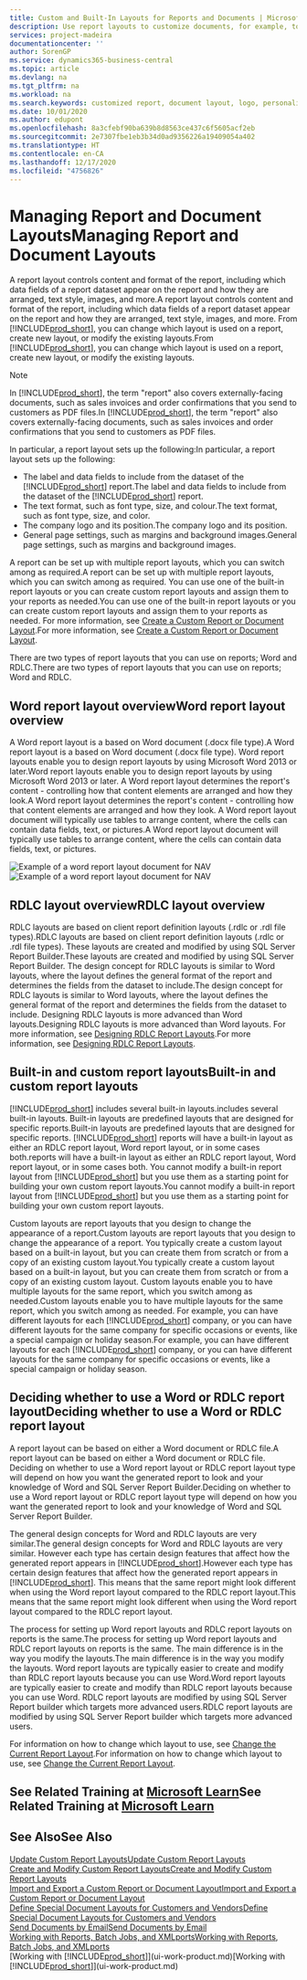 ```yaml
---
title: Custom and Built-In Layouts for Reports and Documents | Microsoft Docs
description: Use report layouts to customize documents, for example, to personalize the font, logo, or page settings of PDF files you send to customers.
services: project-madeira
documentationcenter: ''
author: SorenGP
ms.service: dynamics365-business-central
ms.topic: article
ms.devlang: na
ms.tgt_pltfrm: na
ms.workload: na
ms.search.keywords: customized report, document layout, logo, personalize
ms.date: 10/01/2020
ms.author: edupont
ms.openlocfilehash: 8a3cfebf90ba639b8d8563ce437c6f5605acf2eb
ms.sourcegitcommit: 2e7307fbe1eb3b34d0ad9356226a19409054a402
ms.translationtype: HT
ms.contentlocale: en-CA
ms.lasthandoff: 12/17/2020
ms.locfileid: "4756826"
---
```

# <a name="managing-report-and-document-layouts"></a><span data-ttu-id="8a1cb-103">Managing Report and Document Layouts</span><span class="sxs-lookup"><span data-stu-id="8a1cb-103">Managing Report and Document Layouts</span></span>
<span data-ttu-id="8a1cb-104">A report layout controls content and format of the report, including which data fields of a report dataset appear on the report and how they are arranged, text style, images, and more.</span><span class="sxs-lookup"><span data-stu-id="8a1cb-104">A report layout controls content and format of the report, including which data fields of a report dataset appear on the report and how they are arranged, text style, images, and more.</span></span> <span data-ttu-id="8a1cb-105">From [!INCLUDE[prod_short](includes/prod_short.md)], you can change which layout is used on a report, create new layout, or modify the existing layouts.</span><span class="sxs-lookup"><span data-stu-id="8a1cb-105">From [!INCLUDE[prod_short](includes/prod_short.md)], you can change which layout is used on a report, create new layout, or modify the existing layouts.</span></span>

> [!NOTE]  
>   <span data-ttu-id="8a1cb-106">In [!INCLUDE[prod_short](includes/prod_short.md)], the term "report" also covers externally-facing documents, such as sales invoices and order confirmations that you send to customers as PDF files.</span><span class="sxs-lookup"><span data-stu-id="8a1cb-106">In [!INCLUDE[prod_short](includes/prod_short.md)], the term "report" also covers externally-facing documents, such as sales invoices and order confirmations that you send to customers as PDF files.</span></span>

<span data-ttu-id="8a1cb-107">In particular, a report layout sets up the following:</span><span class="sxs-lookup"><span data-stu-id="8a1cb-107">In particular, a report layout sets up the following:</span></span>

* <span data-ttu-id="8a1cb-108">The label and data fields to include from the dataset of the [!INCLUDE[prod_short](includes/prod_short.md)] report.</span><span class="sxs-lookup"><span data-stu-id="8a1cb-108">The label and data fields to include from the dataset of the [!INCLUDE[prod_short](includes/prod_short.md)] report.</span></span>
* <span data-ttu-id="8a1cb-109">The text format, such as font type, size, and colour.</span><span class="sxs-lookup"><span data-stu-id="8a1cb-109">The text format, such as font type, size, and color.</span></span>
* <span data-ttu-id="8a1cb-110">The company logo and its position.</span><span class="sxs-lookup"><span data-stu-id="8a1cb-110">The company logo and its position.</span></span>
* <span data-ttu-id="8a1cb-111">General page settings, such as margins and background images.</span><span class="sxs-lookup"><span data-stu-id="8a1cb-111">General page settings, such as margins and background images.</span></span>

<span data-ttu-id="8a1cb-112">A report can be set up with multiple report layouts, which you can switch among as required.</span><span class="sxs-lookup"><span data-stu-id="8a1cb-112">A report can be set up with multiple report layouts, which you can switch among as required.</span></span> <span data-ttu-id="8a1cb-113">You can use one of the built-in report layouts or you can create custom report layouts and assign them to your reports as needed.</span><span class="sxs-lookup"><span data-stu-id="8a1cb-113">You can use one of the built-in report layouts or you can create custom report layouts and assign them to your reports as needed.</span></span> <span data-ttu-id="8a1cb-114">For more information, see [Create a Custom Report or Document Layout](ui-how-create-custom-report-layout.md).</span><span class="sxs-lookup"><span data-stu-id="8a1cb-114">For more information, see [Create a Custom Report or Document Layout](ui-how-create-custom-report-layout.md).</span></span>

<span data-ttu-id="8a1cb-115">There are two types of report layouts that you can use on reports; Word and RDLC.</span><span class="sxs-lookup"><span data-stu-id="8a1cb-115">There are two types of report layouts that you can use on reports; Word and RDLC.</span></span>

## <a name="word-report-layout-overview"></a><span data-ttu-id="8a1cb-116">Word report layout overview</span><span class="sxs-lookup"><span data-stu-id="8a1cb-116">Word report layout overview</span></span>
<span data-ttu-id="8a1cb-117">A Word report layout is a based on Word document (.docx file type).</span><span class="sxs-lookup"><span data-stu-id="8a1cb-117">A Word report layout is a based on Word document (.docx file type).</span></span> <span data-ttu-id="8a1cb-118">Word report layouts enable you to design report layouts by using Microsoft Word 2013 or later.</span><span class="sxs-lookup"><span data-stu-id="8a1cb-118">Word report layouts enable you to design report layouts by using Microsoft Word 2013 or later.</span></span> <span data-ttu-id="8a1cb-119">A Word report layout determines the report's content - controlling how that content elements are arranged and how they look.</span><span class="sxs-lookup"><span data-stu-id="8a1cb-119">A Word report layout determines the report's content - controlling how that content elements are arranged and how they look.</span></span> <span data-ttu-id="8a1cb-120">A Word report layout document will typically use tables to arrange content, where the cells can contain data fields, text, or pictures.</span><span class="sxs-lookup"><span data-stu-id="8a1cb-120">A Word report layout document will typically use tables to arrange content, where the cells can contain data fields, text, or pictures.</span></span>

 <span data-ttu-id="8a1cb-121">![Example of a word report layout document for NAV](media/nav_wordreportlayout_edit_in_word_example.png "NAV_WordReportLayout_Edit_In_Word_Example")</span><span class="sxs-lookup"><span data-stu-id="8a1cb-121">![Example of a word report layout document for NAV](media/nav_wordreportlayout_edit_in_word_example.png "NAV_WordReportLayout_Edit_In_Word_Example")</span></span>  

## <a name="rdlc-layout-overview"></a><span data-ttu-id="8a1cb-122">RDLC layout overview</span><span class="sxs-lookup"><span data-stu-id="8a1cb-122">RDLC layout overview</span></span>
<span data-ttu-id="8a1cb-123">RDLC layouts are based on client report definition layouts (.rdlc or .rdl file types).</span><span class="sxs-lookup"><span data-stu-id="8a1cb-123">RDLC layouts are based on client report definition layouts (.rdlc or .rdl file types).</span></span> <span data-ttu-id="8a1cb-124">These layouts are created and modified by using SQL Server Report Builder.</span><span class="sxs-lookup"><span data-stu-id="8a1cb-124">These layouts are created and modified by using SQL Server Report Builder.</span></span> <span data-ttu-id="8a1cb-125">The design concept for RDLC layouts is similar to Word layouts, where the layout defines the general format of the report and determines the fields from the dataset to include.</span><span class="sxs-lookup"><span data-stu-id="8a1cb-125">The design concept for RDLC layouts is similar to Word layouts, where the layout defines the general format of the report and determines the fields from the dataset to include.</span></span> <span data-ttu-id="8a1cb-126">Designing RDLC layouts is more advanced than Word layouts.</span><span class="sxs-lookup"><span data-stu-id="8a1cb-126">Designing RDLC layouts is more advanced than Word layouts.</span></span> <span data-ttu-id="8a1cb-127">For more information, see [Designing RDLC Report Layouts](/dynamics-nav/Designing-RDLC-Report-Layouts).</span><span class="sxs-lookup"><span data-stu-id="8a1cb-127">For more information, see [Designing RDLC Report Layouts](/dynamics-nav/Designing-RDLC-Report-Layouts).</span></span>

## <a name="built-in-and-custom-report-layouts"></a><span data-ttu-id="8a1cb-128">Built-in and custom report layouts</span><span class="sxs-lookup"><span data-stu-id="8a1cb-128">Built-in and custom report layouts</span></span>
[!INCLUDE[prod_short](includes/prod_short.md)] <span data-ttu-id="8a1cb-129">includes several built-in layouts.</span><span class="sxs-lookup"><span data-stu-id="8a1cb-129">includes several built-in layouts.</span></span> <span data-ttu-id="8a1cb-130">Built-in layouts are predefined layouts that are designed for specific reports.</span><span class="sxs-lookup"><span data-stu-id="8a1cb-130">Built-in layouts are predefined layouts that are designed for specific reports.</span></span> [!INCLUDE[prod_short](includes/prod_short.md)] <span data-ttu-id="8a1cb-131">reports will have a built-in layout as either an RDLC report layout, Word report layout, or in some cases both.</span><span class="sxs-lookup"><span data-stu-id="8a1cb-131">reports will have a built-in layout as either an RDLC report layout, Word report layout, or in some cases both.</span></span> <span data-ttu-id="8a1cb-132">You cannot modify a built-in report layout from [!INCLUDE[prod_short](includes/prod_short.md)] but you use them as a starting point for building your own custom report layouts.</span><span class="sxs-lookup"><span data-stu-id="8a1cb-132">You cannot modify a built-in report layout from [!INCLUDE[prod_short](includes/prod_short.md)] but you use them as a starting point for building your own custom report layouts.</span></span>

<span data-ttu-id="8a1cb-133">Custom layouts are report layouts that you design to change the appearance of a report.</span><span class="sxs-lookup"><span data-stu-id="8a1cb-133">Custom layouts are report layouts that you design to change the appearance of a report.</span></span> <span data-ttu-id="8a1cb-134">You typically create a custom layout based on a built-in layout, but you can create them from scratch or from a copy of an existing custom layout.</span><span class="sxs-lookup"><span data-stu-id="8a1cb-134">You typically create a custom layout based on a built-in layout, but you can create them from scratch or from a copy of an existing custom layout.</span></span> <span data-ttu-id="8a1cb-135">Custom layouts enable you to have multiple layouts for the same report, which you switch among as needed.</span><span class="sxs-lookup"><span data-stu-id="8a1cb-135">Custom layouts enable you to have multiple layouts for the same report, which you switch among as needed.</span></span> <span data-ttu-id="8a1cb-136">For example, you can have different layouts for each [!INCLUDE[prod_short](includes/prod_short.md)] company, or you can have different layouts for the same company for specific occasions or events, like a special campaign or holiday season.</span><span class="sxs-lookup"><span data-stu-id="8a1cb-136">For example, you can have different layouts for each [!INCLUDE[prod_short](includes/prod_short.md)] company, or you can have different layouts for the same company for specific occasions or events, like a special campaign or holiday season.</span></span>

## <a name="deciding-whether-to-use-a-word-or-rdlc-report-layout"></a><span data-ttu-id="8a1cb-137">Deciding whether to use a Word or RDLC report layout</span><span class="sxs-lookup"><span data-stu-id="8a1cb-137">Deciding whether to use a Word or RDLC report layout</span></span>
<span data-ttu-id="8a1cb-138">A report layout can be based on either a Word document or RDLC file.</span><span class="sxs-lookup"><span data-stu-id="8a1cb-138">A report layout can be based on either a Word document or RDLC file.</span></span> <span data-ttu-id="8a1cb-139">Deciding on whether to use a Word report layout or RDLC report layout type will depend on how you want the generated report to look and your knowledge of Word and SQL Server Report Builder.</span><span class="sxs-lookup"><span data-stu-id="8a1cb-139">Deciding on whether to use a Word report layout or RDLC report layout type will depend on how you want the generated report to look and your knowledge of Word and SQL Server Report Builder.</span></span>

<span data-ttu-id="8a1cb-140">The general design concepts for Word and RDLC layouts are very similar.</span><span class="sxs-lookup"><span data-stu-id="8a1cb-140">The general design concepts for Word and RDLC layouts are very similar.</span></span> <span data-ttu-id="8a1cb-141">However each type has certain design features that affect how the generated report appears in [!INCLUDE[prod_short](includes/prod_short.md)].</span><span class="sxs-lookup"><span data-stu-id="8a1cb-141">However each type has certain design features that affect how the generated report appears in [!INCLUDE[prod_short](includes/prod_short.md)].</span></span> <span data-ttu-id="8a1cb-142">This means that the same report might look different when using the Word report layout compared to the RDLC report layout.</span><span class="sxs-lookup"><span data-stu-id="8a1cb-142">This means that the same report might look different when using the Word report layout compared to the RDLC report layout.</span></span>

<span data-ttu-id="8a1cb-143">The process for setting up Word report layouts and RDLC report layouts on reports is the same.</span><span class="sxs-lookup"><span data-stu-id="8a1cb-143">The process for setting up Word report layouts and RDLC report layouts on reports is the same.</span></span> <span data-ttu-id="8a1cb-144">The main difference is in the way you modify the layouts.</span><span class="sxs-lookup"><span data-stu-id="8a1cb-144">The main difference is in the way you modify the layouts.</span></span> <span data-ttu-id="8a1cb-145">Word report layouts are typically easier to create and modify than RDLC report layouts because you can use Word.</span><span class="sxs-lookup"><span data-stu-id="8a1cb-145">Word report layouts are typically easier to create and modify than RDLC report layouts because you can use Word.</span></span> <span data-ttu-id="8a1cb-146">RDLC report layouts are modified by using SQL Server Report builder which targets more advanced users.</span><span class="sxs-lookup"><span data-stu-id="8a1cb-146">RDLC report layouts are modified by using SQL Server Report builder which targets more advanced users.</span></span>

<span data-ttu-id="8a1cb-147">For information on how to change which layout to use, see [Change the Current Report Layout](ui-how-change-layout-currently-used-report.md).</span><span class="sxs-lookup"><span data-stu-id="8a1cb-147">For information on how to change which layout to use, see [Change the Current Report Layout](ui-how-change-layout-currently-used-report.md).</span></span>

## <a name="see-related-training-at-microsoft-learn"></a><span data-ttu-id="8a1cb-148">See Related Training at [Microsoft Learn](/learn/modules/change-documents-dynamics-365-business-central/index)</span><span class="sxs-lookup"><span data-stu-id="8a1cb-148">See Related Training at [Microsoft Learn](/learn/modules/change-documents-dynamics-365-business-central/index)</span></span>

## <a name="see-also"></a><span data-ttu-id="8a1cb-149">See Also</span><span class="sxs-lookup"><span data-stu-id="8a1cb-149">See Also</span></span>
[<span data-ttu-id="8a1cb-150">Update Custom Report Layouts</span><span class="sxs-lookup"><span data-stu-id="8a1cb-150">Update Custom Report Layouts</span></span>](ui-update-report-layouts.md)  
[<span data-ttu-id="8a1cb-151">Create and Modify Custom Report Layouts</span><span class="sxs-lookup"><span data-stu-id="8a1cb-151">Create and Modify Custom Report Layouts</span></span>](ui-how-create-custom-report-layout.md)  
[<span data-ttu-id="8a1cb-152">Import and Export a Custom Report or Document Layout</span><span class="sxs-lookup"><span data-stu-id="8a1cb-152">Import and Export a Custom Report or Document Layout</span></span>](ui-how-import-and-export-report-layout.md)  
[<span data-ttu-id="8a1cb-153">Define Special Document Layouts for Customers and Vendors</span><span class="sxs-lookup"><span data-stu-id="8a1cb-153">Define Special Document Layouts for Customers and Vendors</span></span>](ui-define-customer-vendor-document-layouts.md)  
[<span data-ttu-id="8a1cb-154">Send Documents by Email</span><span class="sxs-lookup"><span data-stu-id="8a1cb-154">Send Documents by Email</span></span>](ui-how-send-documents-email.md)  
[<span data-ttu-id="8a1cb-155">Working with Reports, Batch Jobs, and XMLports</span><span class="sxs-lookup"><span data-stu-id="8a1cb-155">Working with Reports, Batch Jobs, and XMLports</span></span>](ui-work-report.md)  
<span data-ttu-id="8a1cb-156">[Working with [!INCLUDE[prod_short](includes/prod_short.md)]](ui-work-product.md)</span><span class="sxs-lookup"><span data-stu-id="8a1cb-156">[Working with [!INCLUDE[prod_short](includes/prod_short.md)]](ui-work-product.md)</span></span>  
